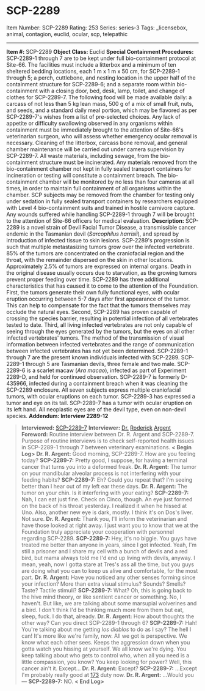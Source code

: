 # SCP-2289
Item Number: SCP-2289
Rating: 253
Series: series-3
Tags: _licensebox, animal, contagion, euclid, ocular, scp, telepathic

---

**Item #:** SCP-2289
**Object Class:** Euclid
**Special Containment Procedures:** SCP-2289-1 through 7 are to be kept under full bio-containment protocol at Site-66. The facilities must include a litterbox and a minimum of ten sheltered bedding locations, each 1 m x 1 m x 50 cm, for SCP-2289-1 through 5; a perch, cuttlebone, and nesting location in the upper half of the containment structure for SCP-2289-6; and a separate room within bio-containment with a closing door, bed, desk, lamp, toilet, and change of clothes for SCP-2289-7.
The following food will be made available daily: a carcass of not less than 5 kg lean mass, 500 g of a mix of small fruit, nuts, and seeds, and a standard daily meal portion, which may be flavored as per SCP-2289-7's wishes from a list of pre-selected choices. Any lack of appetite or difficulty swallowing observed in any organisms within containment must be immediately brought to the attention of Site-66's veterinarian surgeon, who will assess whether emergency ocular removal is necessary.
Cleaning of the litterbox, carcass bone removal, and general chamber maintenance will be carried out under camera supervision by SCP-2289-7. All waste materials, including sewage, from the bio-containment structure must be incinerated. Any materials removed from the bio-containment chamber not kept in fully sealed transport containers for incineration or testing will constitute a containment breach.
The bio-containment chamber will be monitored by no less than four cameras at all times, in order to maintain full containment of all organisms within the chamber. SCP subjects may be removed from the chamber for testing only under sedation in fully sealed transport containers by researchers equipped with Level 4 bio-containment suits and trained in hostile carnivore capture. Any wounds suffered while handling SCP-2289-1 through 7 will be brought to the attention of Site-66 officers for medical evaluation.
**Description:** SCP-2289 is a novel strain of Devil Facial Tumor Disease, a transmissible cancer endemic in the Tasmanian devil (_Sarcophilus harrisii_), and spread by introduction of infected tissue to skin lesions. SCP-2289's progression is such that multiple metastasizing tumors grow over the infected vertebrate. 85% of the tumors are concentrated on the craniofacial region and the throat, with the remainder dispersed on the skin in other locations. Approximately 2.5% of tumors are expressed on internal organs. Death in the original disease usually occurs due to starvation, as the growing tumors prevent proper feeding over time.
SCP-2289 has three additional characteristics that has caused it to come to the attention of the Foundation. First, the tumors generate their own fully functional eyes, with ocular eruption occurring between 5-7 days after first appearance of the tumor. This can help to compensate for the fact that the tumors themselves may occlude the natural eyes. Second, SCP-2289 has proven capable of crossing the species barrier, resulting in potential infection of all vertebrates tested to date. Third, all living infected vertebrates are not only capable of seeing through the eyes generated by the tumors, but the eyes on all other infected vertebrates' tumors. The method of the transmission of visual information between infected vertebrates and the range of communication between infected vertebrates has not yet been determined.
SCP-2289-1 through 7 are the present known individuals infected with SCP-2289. SCP-2289-1 through 5 are Tasmanian devils, three female and two male. SCP-2289-6 is a scarlet macaw (_Ara macao_), infected as part of Experiment 2289-D, and held for continued observation. SCP-2289-7 is formerly D-435966, infected during a containment breach when it was cleaning the SCP-2289 enclosure. All seven subjects express multiple craniofacial tumors, with ocular eruptions on each tumor. SCP-2289-3 has expressed a tumor and eye on its tail. SCP-2289-7 has a tumor with ocular eruption on its left hand. All neoplastic eyes are of the devil type, even on non-devil species.
**Addendum: Interview 2289-12**
> **Interviewed:** [SCP-2289-7](/you-can-see-it-coming)
> **Interviewer:** [Dr.](/scp-128) [Roderick](/scp-3966) [Argent](/scp-3101)
> **Foreword:** Routine interview between Dr. R. Argent and SCP-2289-7. Purpose of routine interviews is to check self-reported health issues in SCP-2289-1 through 7 between veterinary examinations.
> **< Begin Log>**
> **Dr. R. Argent:** Good morning, SCP-2289-7. How are you feeling today?
> **SCP-2289-7:** Pretty good, I suppose, for having a terminal cancer that turns you into a deformed freak.
> **Dr. R. Argent:** The tumor on your mandibular alveolar process is not interfering with your feeding habits?
> **SCP-2289-7:** Eh? Could you repeat that? I'm seeing better than I hear out of my left ear these days.
> **Dr. R. Argent:** The tumor on your chin. Is it interfering with your eating?
> **SCP-2289-7:** Nah, I can eat just fine. Check on Cinco, though. An eye just formed on the back of his throat yesterday. I realized it when he hissed at Uno. Also, another new eye is dark, mostly. I think it's on Dos's liver. Not sure.
> **Dr. R. Argent:** Thank you, I'll inform the veterinarian and have those looked at right away. I just want you to know that we at the Foundation truly appreciate your cooperation with personnel regarding SCP-2289.
> **SCP-2289-7:** Hey, it's no biggie. You guys have treated me better than anyone in years, since I got infected. Yeah, I'm still a prisoner and I share my cell with a bunch of devils and a red bird, but mama always told me I'd end up living with devils, anyway. I mean, yeah, now I gotta stare at Tres's ass all the time, but you guys are doing what you can to keep us alive and comfortable, for the most part.
> **Dr. R. Argent:** Have you noticed any other senses forming since your infection? More than extra visual stimulus? Sounds? Smells? Taste? Tactile stimuli?
> **SCP-2289-7:** What? Oh, this is going back to the hive mind theory, or like sentient cancer or something. No, I haven't. But like, we are talking about some marsupial wolverines and a bird. I don't think I'd be thinking much more from them but eat, sleep, fuck. I do that, already.
> **Dr. R. Argent:** How about thoughts the other way? Can you direct SCP-2289-1 through 6?
> **SCP-2289-7:** Hah! You're talking about me getting _los diablos_ to do as I say? The hell I can! It's more like we're family, now. All we got is perspective. We know what each other sees. Keeps the aggression down when you gotta watch you hissing at yourself. We all know we're dying. You keep talking about who gets to control who, when all you need is a little compassion, you know? You keep looking for power? Well, this cancer ain't it. Except…
> **Dr. R. Argent:** Except?
> **SCP-2289-7:** …Except I'm probably really good at [173](/scp-173) duty now.
> **Dr. R. Argent:** …Would you—
> **SCP-2289-7:** NO.
> **< End Log>**